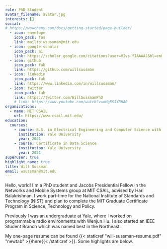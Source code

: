 ```yaml
---
role: PhD Student
avatar_filename: avatar.jpg
interests: []
social:
# https://wowchemy.com/docs/getting-started/page-builder/
  - icon: envelope
    icon_pack: fas
    link: mailto:wsussman@mit.edu
  - icon: google-scholar
    icon_pack: ai
    link: https://scholar.google.com/citations?user=VIvs-fIAAAAJ&hl=en&oi=sra
  - icon: github
    icon_pack: fab
    link: https://github.com/willsussman
  - icon: linkedin
    icon_pack: fab
    link: https://www.linkedin.com/in/willsussman/
  - icon: twitter
    icon_pack: fab
    link: https://twitter.com/WillSussmanPhD
    # link: https://www.youtube.com/watch?v=oHg5SJYRHA0
organizations:
  - name: MIT CSAIL
    url: https://www.csail.mit.edu/
education:
  courses:
    - course: B.S. in Electrical Engineering and Computer Science with Distinction
      institution: Yale University
      year: 2021
    - course: Certificate in Data Science
      institution: Yale University
      year: 2021
superuser: true
highlight_name: true
title: Will Sussman
email: wsussman@mit.edu
---
```

Hello, world! I'm a PhD student and Jacobs Presidential Fellow in the Networks and Mobile Systems group at MIT CSAIL, advised by Hari Balakrishnan. I work part-time for the National Institute of Standards and Technology (NIST) and plan to complete the MIT Graduate Certificate Program in Science, Technology and Policy.

Previously I was an undergraduate at Yale, where I worked on programmable radio environments with Wenjun Hu. I also started an IEEE Student Branch which was named best in the Northeast.

My one-page resume can be found {{< staticref "will-sussman-resume.pdf" "newtab" >}}here{{< /staticref >}}. Some highlights are below.